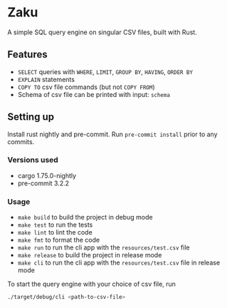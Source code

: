 # Zaku

A simple SQL query engine on singular CSV files, built with Rust.

## Features
* `SELECT` queries with `WHERE`, `LIMIT`, `GROUP BY`, `HAVING`, `ORDER BY`
* `EXPLAIN` statements
* `COPY TO` csv file commands (but not `COPY FROM`)
* Schema of csv file can be printed with input: `schema`

## Setting up
Install rust nightly and pre-commit.
Run `pre-commit install` prior to any commits.

### Versions used
* cargo 1.75.0-nightly
* pre-commit 3.2.2

### Usage
* `make build` to build the project in debug mode
* `make test` to run the tests
* `make lint` to lint the code
* `make fmt` to format the code
* `make run` to run the cli app with the `resources/test.csv` file
* `make release` to build the project in release mode
* `make cli` to run the cli app with the `resources/test.csv` file in release mode

To start the query engine with your choice of csv file, run
```bash
./target/debug/cli <path-to-csv-file>
```
